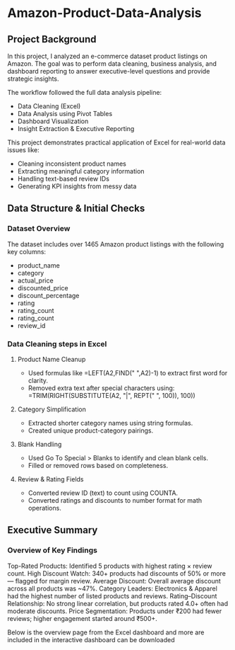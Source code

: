 # Amazon-Product-Data-Analysis

## Project Background
In this project, I analyzed an e-commerce dataset  product listings on Amazon. The goal was to perform data cleaning, business analysis, and dashboard reporting to answer executive-level questions and provide strategic insights.

The workflow followed the full data analysis pipeline:
- Data Cleaning (Excel)
- Data Analysis using Pivot Tables
- Dashboard Visualization
- Insight Extraction & Executive Reporting

This project demonstrates practical application of Excel for real-world data issues like:
- Cleaning inconsistent product names
- Extracting meaningful category information
- Handling text-based review IDs
- Generating KPI insights from messy data

## Data Structure & Initial Checks
### Dataset Overview
The dataset includes over 1465 Amazon product listings with the following key columns:
- product_name
- category
- actual_price
- discounted_price
- discount_percentage
- rating
- rating_count 
- rating_count
- review_id 

### Data Cleaning steps in Excel
1. Product Name Cleanup
   - Used formulas like =LEFT(A2,FIND(" ",A2)-1) to extract first word for clarity.
   - Removed extra text after special characters using:
     =TRIM(RIGHT(SUBSTITUTE(A2, "|", REPT(" ", 100)), 100))

2. Category Simplification
   - Extracted shorter category names using string formulas.
   - Created unique product-category pairings.

3. Blank Handling
   - Used Go To Special > Blanks to identify and clean blank cells.
   - Filled or removed rows based on completeness.

4. Review & Rating Fields
   - Converted review ID (text) to count using COUNTA.
   - Converted ratings and discounts to number format for math operations.

## Executive Summary
### Overview of Key Findings
Top-Rated Products: Identified 5 products with highest rating × review count.
High Discount Watch: 340+ products had discounts of 50% or more — flagged for margin review.
Average Discount: Overall average discount across all products was ~47%.
Category Leaders: Electronics & Apparel had the highest number of listed products and reviews.
Rating–Discount Relationship: No strong linear correlation, but products rated 4.0+ often had moderate discounts.
Price Segmentation: Products under ₹200 had fewer reviews; higher engagement started around ₹500+.

Below is the overview page from the Excel dashboard and more are included in the interactive dashboard can be downloaded
